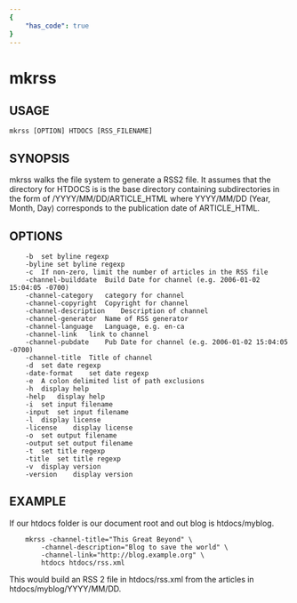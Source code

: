 ```yaml
---
{
    "has_code": true
}
---
```


# mkrss

## USAGE

    mkrss [OPTION] HTDOCS [RSS_FILENAME]

## SYNOPSIS

mkrss walks the file system to generate a RSS2 file. It assumes 
that the directory for HTDOCS is is the base directory containing 
subdirectories in the form of /YYYY/MM/DD/ARTICLE_HTML where 
YYYY/MM/DD (Year, Month, Day) corresponds to the publication date 
of ARTICLE_HTML.

## OPTIONS

```
	-b	set byline regexp
	-byline	set byline regexp
	-c	If non-zero, limit the number of articles in the RSS file
	-channel-builddate	Build Date for channel (e.g. 2006-01-02 15:04:05 -0700)
	-channel-category	category for channel
	-channel-copyright	Copyright for channel
	-channel-description	Description of channel
	-channel-generator	Name of RSS generator
	-channel-language	Language, e.g. en-ca
	-channel-link	link to channel
	-channel-pubdate	Pub Date for channel (e.g. 2006-01-02 15:04:05 -0700)
	-channel-title	Title of channel
	-d	set date regexp
	-date-format	set date regexp
	-e	A colon delimited list of path exclusions
	-h	display help
	-help	display help
	-i	set input filename
	-input	set input filename
	-l	display license
	-license	display license
	-o	set output filename
	-output	set output filename
	-t	set title regexp
	-title	set title regexp
	-v	display version
	-version	display version
```

## EXAMPLE

If our htdocs folder is our document root and out blog is
htdocs/myblog.

```shell
    mkrss -channel-title="This Great Beyond" \
        -channel-description="Blog to save the world" \
        -channel-link="http://blog.example.org" \
        htdocs htdocs/rss.xml
```

This would build an RSS 2 file in htdocs/rss.xml from the
articles in htdocs/myblog/YYYY/MM/DD.


